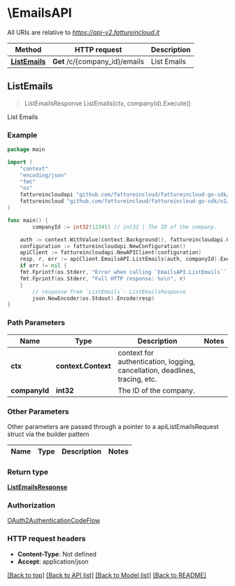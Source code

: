 # \EmailsAPI

All URIs are relative to *https://api-v2.fattureincloud.it*

Method | HTTP request | Description
------------- | ------------- | -------------
[**ListEmails**](EmailsAPI.md#ListEmails) | **Get** /c/{company_id}/emails | List Emails



## ListEmails

> ListEmailsResponse ListEmails(ctx, companyId).Execute()

List Emails



### Example

```go
package main

import (
	"context"
    "encoding/json"
	"fmt"
	"os"
    fattureincloudapi "github.com/fattureincloud/fattureincloud-go-sdk/v2/api"
    fattureincloud "github.com/fattureincloud/fattureincloud-go-sdk/v2/model"
)

func main() {
        companyId := int32(12345) // int32 | The ID of the company.

    auth := context.WithValue(context.Background(), fattureincloudapi.ContextAccessToken, "ACCESS_TOKEN")
    configuration := fattureincloudapi.NewConfiguration()
    apiClient := fattureincloudapi.NewAPIClient(configuration)
    resp, r, err := apiClient.EmailsAPI.ListEmails(auth, companyId).Execute()
    if err != nil {
    fmt.Fprintf(os.Stderr, "Error when calling `EmailsAPI.ListEmails``: %v\n", err)
    fmt.Fprintf(os.Stderr, "Full HTTP response: %v\n", r)
    }
        // response from `ListEmails`: ListEmailsResponse
        json.NewEncoder(os.Stdout).Encode(resp)
}
```

### Path Parameters


Name | Type | Description  | Notes
------------- | ------------- | ------------- | -------------
**ctx** | **context.Context** | context for authentication, logging, cancellation, deadlines, tracing, etc.
**companyId** | **int32** | The ID of the company. | 

### Other Parameters

Other parameters are passed through a pointer to a apiListEmailsRequest struct via the builder pattern


Name | Type | Description  | Notes
------------- | ------------- | ------------- | -------------


### Return type

[**ListEmailsResponse**](ListEmailsResponse.md)

### Authorization

[OAuth2AuthenticationCodeFlow](../README.md#OAuth2AuthenticationCodeFlow)

### HTTP request headers

- **Content-Type**: Not defined
- **Accept**: application/json

[[Back to top]](#) [[Back to API list]](../README.md#documentation-for-api-endpoints)
[[Back to Model list]](../README.md#documentation-for-models)
[[Back to README]](../README.md)

